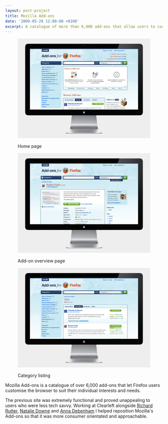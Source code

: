 ```yaml
---
layout: post-project
title: Mozilla Add-ons
date: '2009-05-29 12:00:00 +0100'
excerpt: A catalogue of more than 6,000 add-ons that allow users to customise Firefox to suit their different interests and browsing needs.
---
```

<div class="slides">
    <figure>
        <img src="/assets/images/portfolio/mozilla_addons/0.jpg" alt=""/>
        <figcaption>
            <p>Home page</p>
        </figcaption>
    </figure>
    <figure>
        <img src="/assets/images/portfolio/mozilla_addons/1.jpg" alt=""/>
        <figcaption>
            <p>Add-on overview page</p>
        </figcaption>
    </figure>
    <figure>
        <img src="/assets/images/portfolio/mozilla_addons/2.jpg" alt=""/>
        <figcaption>
            <p>Category listing</p>
        </figcaption>
    </figure>
</div>

Mozilla Add-ons is a catalogue of over 6,000 add-ons that let Firefox users customise the browser to suit their individual interests and needs.

The previous site was extremely functional and proved unappealing to users who were less tech savvy. Working at Clearleft alongside [Richard Rutter][1], [Natalie Downe][2] and [Anna Debenham][3] I helped reposition Mozilla's Add-ons so that it was more consumer orientated and approachable.

[1]: http://clearleft.com/is/richard-rutter/
[2]: http://clearleft.com/is/natalie-downe/
[3]: http://maban.co.uk/